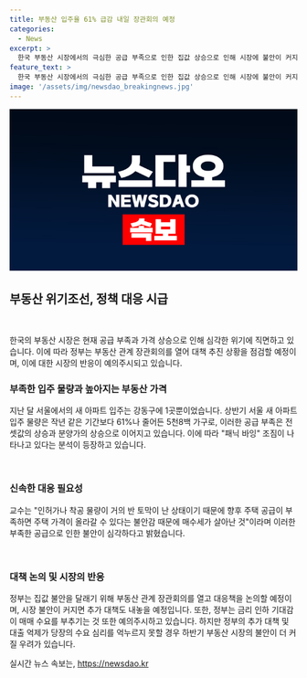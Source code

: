 ```yaml
---
title: 부동산 입주율 61% 급감 내일 장관회의 예정
categories:
  - News
excerpt: >
  한국 부동산 시장에서의 극심한 공급 부족으로 인한 집값 상승으로 인해 시장에 불안이 커지고 있다. 정부는 내일(18일) 부동산 관계장관회의를 열어 대책을 논의할 예정이며, 추가 대책도 예고했다. 하지만, 이러한 정책이 당장의 수요를 억누를 수 없다면, 하반기 부동산 시장의 불안이 더욱 커질 것으로 우려되고 있다. 지금까지 최윤영이었습니다.
feature_text: >
  한국 부동산 시장에서의 극심한 공급 부족으로 인한 집값 상승으로 인해 시장에 불안이 커지고 있다. 정부는 내일(18일) 부동산 관계장관회의를 열어 대책을 논의할 예정이며, 추가 대책도 예고했다. 하지만, 이러한 정책이 당장의 수요를 억누를 수 없다면, 하반기 부동산 시장의 불안이 더욱 커질 것으로 우려되고 있다. 지금까지 최윤영이었습니다.
image: '/assets/img/newsdao_breakingnews.jpg'
---
```


<p><img src="/assets/img/newsdao_breakingnews.jpg" alt="ontimetimes 속보" /></p>

<h2 data-ke-size="size26">부동산 위기조선, 정책 대응 시급</h2>

<p data-ke-size="size16">&nbsp;</p>

<p>한국의 부동산 시장은 현재 공급 부족과 가격 상승으로 인해 심각한 위기에 직면하고 있습니다. 이에 따라 정부는 부동산 관계 장관회의를 열어 대책 추진 상황을 점검할 예정이며, 이에 대한 시장의 반응이 예의주시되고 있습니다.</p>

<h3>부족한 입주 물량과 높아지는 부동산 가격</h3>

<p data-ke-size="size16">지난 달 서울에서의 새 아파트 입주는 강동구에 1곳뿐이었습니다. 상반기 서울 새 아파트 입주 물량은 작년 같은 기간보다 61%나 줄어든 5천8백 가구로, 이러한 공급 부족은 전셋값의 상승과 분양가의 상승으로 이어지고 있습니다. 이에 따라 "패닉 바잉" 조짐이 나타나고 있다는 분석이 등장하고 있습니다.</p>

<p data-ke-size="size16">&nbsp;</p>

<h3>신속한 대응 필요성</h3>

<p data-ke-size="size16">교수는 "인허가나 착공 물량이 거의 반 토막이 난 상태이기 때문에 향후 주택 공급이 부족하면 주택 가격이 올라갈 수 있다는 불안감 때문에 매수세가 살아난 것"이라며 이러한 부족한 공급으로 인한 불안이 심각하다고 밝혔습니다.</p>

<p data-ke-size="size16">&nbsp;</p>

<h3>대책 논의 및 시장의 반응</h3>

<p data-ke-size="size16">정부는 집값 불안을 달래기 위해 부동산 관계 장관회의를 열고 대응책을 논의할 예정이며, 시장 불안이 커지면 추가 대책도 내놓을 예정입니다. 또한, 정부는 금리 인하 기대감이 매매 수요를 부추기는 것 또한 예의주시하고 있습니다. 하지만 정부의 추가 대책 및 대출 억제가 당장의 수요 심리를 억누르지 못할 경우 하반기 부동산 시장의 불안이 더 커질 우려가 있습니다.</p>
실시간 뉴스 속보는, <a href="https://newsdao.kr" rel="dofollow">https://newsdao.kr</a>


